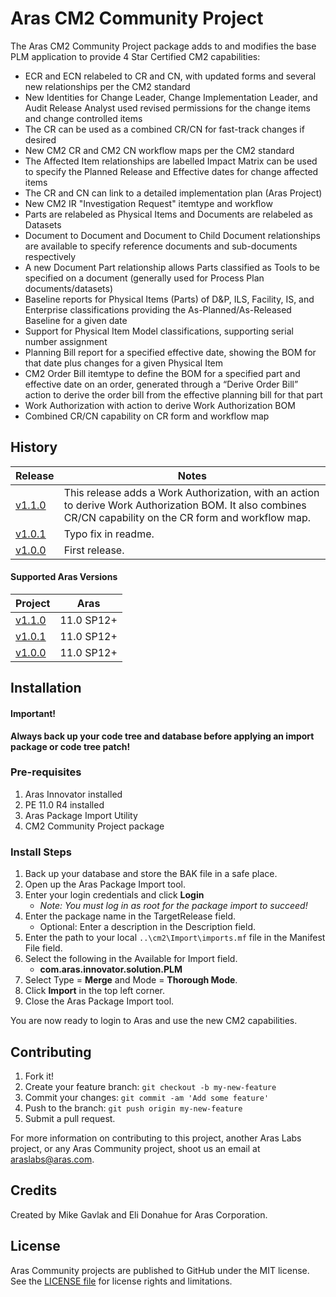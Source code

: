 # Aras CM2 Community Project

The Aras CM2 Community Project package adds to and modifies the base PLM application to provide 4 Star Certified CM2 capabilities:

* ECR and ECN relabeled to CR and CN, with updated forms and several new relationships per the CM2 standard
* New Identities for Change Leader, Change Implementation Leader, and Audit Release Analyst used revised permissions for the change items and change controlled items
* The CR can be used as a combined CR/CN for fast-track changes if desired
* New CM2 CR and CM2 CN workflow maps per the CM2 standard
* The Affected Item relationships are labelled Impact Matrix can be used to specify the Planned Release and Effective dates for change affected items
* The CR and CN can link to a detailed implementation plan (Aras Project)
* New CM2 IR "Investigation Request" itemtype and workflow 
* Parts are relabeled as Physical Items and Documents are relabeled as Datasets
* Document to Document and Document to Child Document relationships are available to specify reference documents and sub-documents respectively
* A new Document Part relationship allows Parts classified as Tools to be specified on a document (generally used for Process Plan documents/datasets) 
* Baseline reports for Physical Items (Parts) of D&P, ILS, Facility, IS, and Enterprise classifications providing the As-Planned/As-Released Baseline for a given date
* Support for Physical Item Model classifications, supporting serial number assignment
* Planning Bill report for a specified effective date, showing the BOM for that date plus changes for a given Physical Item
* CM2 Order Bill itemtype to define the BOM for a specified part and effective date on an order, generated through a “Derive Order Bill” action to derive the order bill from the effective planning bill for that part
* Work Authorization with action to derive Work Authorization BOM
* Combined CR/CN capability on CR form and workflow map

## History

Release | Notes
--------|--------
[v1.1.0](https://github.com/ArasLabs/CM2/releases/tag/v1.1.0) | This release adds a Work Authorization, with an action to derive Work Authorization BOM. It also combines CR/CN capability on the CR form and workflow map.
[v1.0.1](https://github.com/ArasLabs/CM2/releases/tag/v1.0.1) | Typo fix in readme.
[v1.0.0](https://github.com/ArasLabs/CM2/releases/tag/v1.0.0) | First release.

#### Supported Aras Versions

Project | Aras
--------|------
[v1.1.0](https://github.com/ArasLabs/CM2/releases/tag/v1.1.0) | 11.0 SP12+
[v1.0.1](https://github.com/ArasLabs/CM2/releases/tag/v1.0.1) | 11.0 SP12+
[v1.0.0](https://github.com/ArasLabs/CM2/releases/tag/v1.0.0) | 11.0 SP12+

## Installation

#### Important!
**Always back up your code tree and database before applying an import package or code tree patch!**

### Pre-requisites

1. Aras Innovator installed
2. PE 11.0 R4 installed
3. Aras Package Import Utility
4. CM2 Community Project package

### Install Steps

1. Back up your database and store the BAK file in a safe place.
2. Open up the Aras Package Import tool.
3. Enter your login credentials and click **Login**
    * _Note: You must log in as root for the package import to succeed!_
4. Enter the package name in the TargetRelease field.
    * Optional: Enter a description in the Description field.
5. Enter the path to your local `..\cm2\Import\imports.mf` file in the Manifest File field.
6. Select the following in the Available for Import field.
    * **com.aras.innovator.solution.PLM**
7. Select Type = **Merge** and Mode = **Thorough Mode**.
8. Click **Import** in the top left corner.
9. Close the Aras Package Import tool.

You are now ready to login to Aras and use the new CM2 capabilities.

<!-- ## Usage  -->

## Contributing

1. Fork it!
2. Create your feature branch: `git checkout -b my-new-feature`
3. Commit your changes: `git commit -am 'Add some feature'`
4. Push to the branch: `git push origin my-new-feature`
5. Submit a pull request.

For more information on contributing to this project, another Aras Labs project, or any Aras Community project, shoot us an email at araslabs@aras.com.

## Credits

Created by Mike Gavlak and Eli Donahue for Aras Corporation.

## License

Aras Community projects are published to GitHub under the MIT license. See the [LICENSE file](./LICENSE.md) for license rights and limitations.